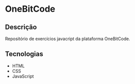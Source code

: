 # OneBitCode

## Descrição

Repositório de exercícios javacript da plataforma OneBitCode.

## Tecnologias

- HTML
- CSS
- JavaScript

